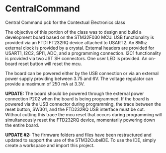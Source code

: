 # CentralCommand
Central Command pcb for the Contextual Electronics class

The objective of this portion of the class was to design and build
a development board based on the STM32F030 MCU.  USB functionality
is provided via an FTDI FT232RQ device attached to USART2.
An 8Mhz external clock is provided by a crystal.  External headers
are provided for USART1, I2C2, SPI1, ADC, and a programming connection.
I2C1 functionality is provided via two JST SH connectors.  One user
LED is provided.  An on-board reset button will reset the mcu.

The board can be powered either by the USB connection or via an external power supply providing
between 3.75 and 6V.  The voltage regulator can provide a maximum of
250 mA at 3.3V.

**UPDATE:**  The board should be powered through the external power connection
P202 when the board is being programmed.  If the board is powered via the USB
connector during programming, the trace between the reset button, SW301, and
the FTD232RQ USB interface must be cut.  Without cutting this trace the mcu reset
that occurs during programming will simultaneously reset the FTD232RQ device,
momentarily powering down the entire board.

**UPDATE #2:**  The firmware folders and files have been restructured
and updated to support the use of the STM32CubeIDE.  To use the IDE,
simply create a workspace and import this project.
